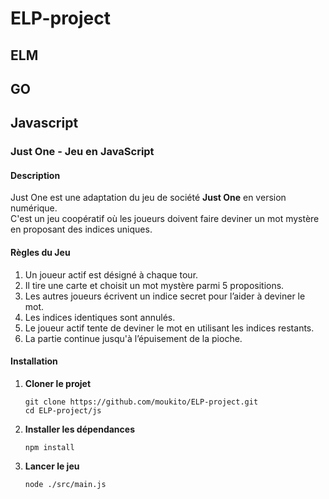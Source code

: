 # ELP-project

## ELM

## GO

## Javascript

### Just One - Jeu en JavaScript

#### Description
Just One est une adaptation du jeu de société **Just One** en version numérique.  
C'est un jeu coopératif où les joueurs doivent faire deviner un mot mystère en proposant des indices uniques.

#### Règles du Jeu
1. Un joueur actif est désigné à chaque tour.
2. Il tire une carte et choisit un mot mystère parmi 5 propositions.
3. Les autres joueurs écrivent un indice secret pour l’aider à deviner le mot.
4. Les indices identiques sont annulés.
5. Le joueur actif tente de deviner le mot en utilisant les indices restants.
6. La partie continue jusqu'à l’épuisement de la pioche.

#### Installation
1. **Cloner le projet**
   ```shell
   git clone https://github.com/moukito/ELP-project.git
   cd ELP-project/js
   ```
2. **Installer les dépendances**
   ```shell
   npm install
   ```
3. **Lancer le jeu**
    ```shell
    node ./src/main.js
    ```